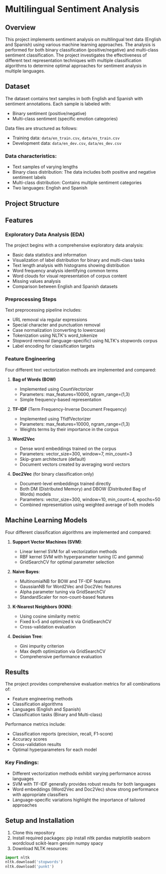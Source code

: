 # Multilingual Sentiment Analysis

## Overview
This project implements sentiment analysis on multilingual text data (English and Spanish) using various machine learning approaches. The analysis is performed for both binary classification (positive/negative) and multi-class sentiment classification. The project investigates the effectiveness of different text representation techniques with multiple classification algorithms to determine optimal approaches for sentiment analysis in multiple languages.

## Dataset
The dataset contains text samples in both English and Spanish with sentiment annotations. Each sample is labeled with:
- Binary sentiment (positive/negative)
- Multi-class sentiment (specific emotion categories)

Data files are structured as follows:
- Training data: `data/en_train.csv`, `data/es_train.csv`
- Development data: `data/en_dev.csv`, `data/es_dev.csv`

### Data characteristics:
- Text samples of varying lengths
- Binary class distribution: The data includes both positive and negative sentiment labels
- Multi-class distribution: Contains multiple sentiment categories
- Two languages: English and Spanish

## Project Structure



## Features

### Exploratory Data Analysis (EDA)
The project begins with a comprehensive exploratory data analysis:
- Basic data statistics and information
- Visualization of label distribution for binary and multi-class tasks
- Text length analysis with histograms showing distribution
- Word frequency analysis identifying common terms
- Word clouds for visual representation of corpus content
- Missing values analysis
- Comparison between English and Spanish datasets

### Preprocessing Steps
Text preprocessing pipeline includes:
- URL removal via regular expressions
- Special character and punctuation removal
- Case normalization (converting to lowercase)
- Tokenization using NLTK's word_tokenize
- Stopword removal (language-specific) using NLTK's stopwords corpus
- Label encoding for classification targets

### Feature Engineering
Four different text vectorization methods are implemented and compared:

1. **Bag of Words (BOW)** 
   - Implemented using CountVectorizer
   - Parameters: max_features=10000, ngram_range=(1,3)
   - Simple frequency-based representation

2. **TF-IDF** (Term Frequency-Inverse Document Frequency)
   - Implemented using TfidfVectorizer
   - Parameters: max_features=10000, ngram_range=(1,3)
   - Weights terms by their importance in the corpus

3. **Word2Vec**
   - Dense word embeddings trained on the corpus
   - Parameters: vector_size=300, window=7, min_count=3
   - Skip-gram architecture (default)
   - Document vectors created by averaging word vectors

4. **Doc2Vec** (for binary classification only)
   - Document-level embeddings trained directly
   - Both DM (Distributed Memory) and DBOW (Distributed Bag of Words) models
   - Parameters: vector_size=300, window=10, min_count=4, epochs=50
   - Combined representation using weighted average of both models

## Machine Learning Models
Four different classification algorithms are implemented and compared:

1. **Support Vector Machines (SVM)**:
   - Linear kernel SVM for all vectorization methods
   - RBF kernel SVM with hyperparameter tuning (C and gamma)
   - GridSearchCV for optimal parameter selection

2. **Naive Bayes**:
   - MultinomialNB for BOW and TF-IDF features
   - GaussianNB for Word2Vec and Doc2Vec features
   - Alpha parameter tuning via GridSearchCV
   - StandardScaler for non-count-based features

3. **K-Nearest Neighbors (KNN)**:
   - Using cosine similarity metric
   - Fixed k=5 and optimized k via GridSearchCV
   - Cross-validation evaluation

4. **Decision Tree**:
   - Gini impurity criterion
   - Max depth optimization via GridSearchCV
   - Comprehensive performance evaluation

## Results
The project provides comprehensive evaluation metrics for all combinations of:
- Feature engineering methods
- Classification algorithms
- Languages (English and Spanish)
- Classification tasks (Binary and Multi-class)

Performance metrics include:
- Classification reports (precision, recall, F1-score)
- Accuracy scores
- Cross-validation results
- Optimal hyperparameters for each model

### Key Findings:
- Different vectorization methods exhibit varying performance across languages
- SVM with TF-IDF generally provides robust results for both languages
- Word embeddings (Word2Vec and Doc2Vec) show strong performance with appropriate classifiers
- Language-specific variations highlight the importance of tailored approaches

## Setup and Installation
1. Clone this repository
2. Install required packages:
   pip install nltk pandas matplotlib seaborn wordcloud scikit-learn gensim numpy spacy
3. Download NLTK resources:
```python
import nltk
nltk.download('stopwords')
nltk.download('punkt')
